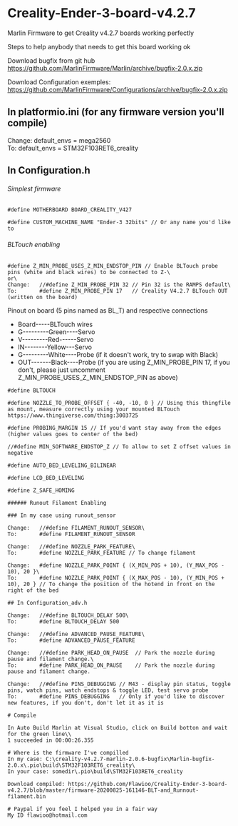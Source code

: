 # Creality-Ender-3-board-v4.2.7
Marlin Firmware to get Creality v4.2.7 boards working perfectly

Steps to help anybody that needs to get this board working ok

Download bugfix from git hub https://github.com/MarlinFirmware/Marlin/archive/bugfix-2.0.x.zip

Download Configuration exemples: https://github.com/MarlinFirmware/Configurations/archive/bugfix-2.0.x.zip

## In platformio.ini (for any firmware version you'll compile)
Change:   default_envs = mega2560\
To:       default_envs = STM32F103RET6_creality

## In Configuration.h

###### Simplest firmware
```
#define MOTHERBOARD BOARD_CREALITY_V427

#define CUSTOM_MACHINE_NAME "Ender-3 32bits" // Or any name you'd like to
```

###### BLTouch enabling

```
#define Z_MIN_PROBE_USES_Z_MIN_ENDSTOP_PIN // Enable BLTouch probe pins (white and black wires) to be connected to Z-\
or\
Change:   //#define Z_MIN_PROBE_PIN 32 // Pin 32 is the RAMPS default\
To:       #define Z_MIN_PROBE_PIN 17   // Creality V4.2.7 BLTouch OUT (written on the board)
```

Pinout on board (5 pins named as BL_T) and respective connections 
*   Board-----BLTouch wires
*   G---------Green----Servo
*   V---------Red------Servo
*   IN--------Yellow---Servo
*   G---------White----Probe (if it doesn't work, try to swap with Black)
*   OUT-------Black----Probe (if you are using Z_MIN_PROBE_PIN 17, if you don't, please just uncomment Z_MIN_PROBE_USES_Z_MIN_ENDSTOP_PIN as above)

```
#define BLTOUCH

#define NOZZLE_TO_PROBE_OFFSET { -40, -10, 0 } // Using this thingfile as mount, measure correctly using your mounted BLTouch https://www.thingiverse.com/thing:3003725

#define PROBING_MARGIN 15 // If you'd want stay away from the edges (higher values goes to center of the bed)

//#define MIN_SOFTWARE_ENDSTOP_Z // To allow to set Z offset values in negative

#define AUTO_BED_LEVELING_BILINEAR

#define LCD_BED_LEVELING

#define Z_SAFE_HOMING

###### Runout Filament Enabling

### In my case using runout_sensor

Change:   //#define FILAMENT_RUNOUT_SENSOR\
To:       #define FILAMENT_RUNOUT_SENSOR

Change:   //#define NOZZLE_PARK_FEATURE\
To:       #define NOZZLE_PARK_FEATURE // To change filament

Change:   #define NOZZLE_PARK_POINT { (X_MIN_POS + 10), (Y_MAX_POS - 10), 20 }\
To:       #define NOZZLE_PARK_POINT { (X_MAX_POS - 10), (Y_MIN_POS + 10), 20 } // To change the position of the hotend in front on the right of the bed

## In Configuration_adv.h

Change:   //#define BLTOUCH_DELAY 500\
To:       #define BLTOUCH_DELAY 500

Change:   //#define ADVANCED_PAUSE_FEATURE\
To:       #define ADVANCED_PAUSE_FEATURE

Change:   //#define PARK_HEAD_ON_PAUSE  // Park the nozzle during pause and filament change.\
To:       #define PARK_HEAD_ON_PAUSE    // Park the nozzle during pause and filament change.

Change:   //#define PINS_DEBUGGING // M43 - display pin status, toggle pins, watch pins, watch endstops & toggle LED, test servo probe
To:       #define PINS_DEBUGGING   // Only if you'd like to discover new features, if you don't, don't let it as it is

# Compile

In Auto Build Marlin at Visual Studio, click on Build botton and wait for the green line\\
1 succeeded in 00:00:26.355

# Where is the firmware I've compilled
In my case: C:\creality-v4.2.7-marlin-2.0.6-bugfix\Marlin-bugfix-2.0.x\.pio\build\STM32F103RET6_creality\
In your case: somedir\.pio\build\STM32F103RET6_creality

Download compiled: https://github.com/Flawioo/Creality-Ender-3-board-v4.2.7/blob/master/firmware-20200825-161146-BLT-and_Runnout-filament.bin

# Paypal if you feel I helped you in a fair way
My ID flawioo@hotmail.com
